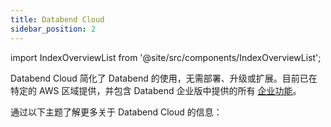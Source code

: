 ```yaml
---
title: Databend Cloud
sidebar_position: 2
---
```


import IndexOverviewList from '@site/src/components/IndexOverviewList';

Databend Cloud 简化了 Databend 的使用，无需部署、升级或扩展。目前已在特定的 AWS 区域提供，并包含 Databend 企业版中提供的所有 [企业功能](../01-dee/10-enterprise-features.md)。

通过以下主题了解更多关于 Databend Cloud 的信息：

<IndexOverviewList />